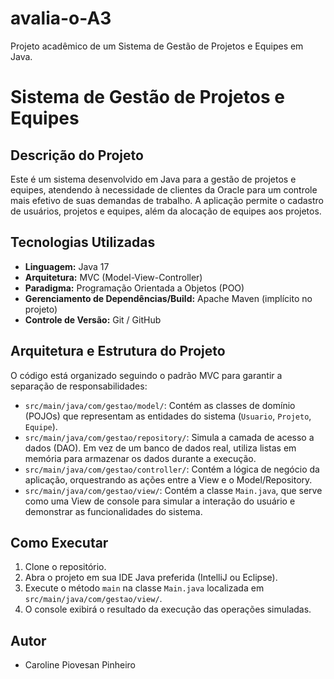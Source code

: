 # avalia-o-A3
Projeto acadêmico de um Sistema de Gestão de Projetos e Equipes em Java.
# Sistema de Gestão de Projetos e Equipes

## Descrição do Projeto

Este é um sistema desenvolvido em Java para a gestão de projetos e equipes, atendendo à necessidade de clientes da Oracle para um controle mais efetivo de suas demandas de trabalho. A aplicação permite o cadastro de usuários, projetos e equipes, além da alocação de equipes aos projetos.

## Tecnologias Utilizadas

- **Linguagem:** Java 17
- **Arquitetura:** MVC (Model-View-Controller)
- **Paradigma:** Programação Orientada a Objetos (POO)
- **Gerenciamento de Dependências/Build:** Apache Maven (implícito no projeto)
- **Controle de Versão:** Git / GitHub

## Arquitetura e Estrutura do Projeto

O código está organizado seguindo o padrão MVC para garantir a separação de responsabilidades:

- `src/main/java/com/gestao/model/`: Contém as classes de domínio (POJOs) que representam as entidades do sistema (`Usuario`, `Projeto`, `Equipe`).
- `src/main/java/com/gestao/repository/`: Simula a camada de acesso a dados (DAO). Em vez de um banco de dados real, utiliza listas em memória para armazenar os dados durante a execução.
- `src/main/java/com/gestao/controller/`: Contém a lógica de negócio da aplicação, orquestrando as ações entre a View e o Model/Repository.
- `src/main/java/com/gestao/view/`: Contém a classe `Main.java`, que serve como uma View de console para simular a interação do usuário e demonstrar as funcionalidades do sistema.

## Como Executar

1. Clone o repositório.
2. Abra o projeto em sua IDE Java preferida (IntelliJ ou Eclipse).
3. Execute o método `main` na classe `Main.java` localizada em `src/main/java/com/gestao/view/`.
4. O console exibirá o resultado da execução das operações simuladas.

## Autor

- Caroline Piovesan Pinheiro
